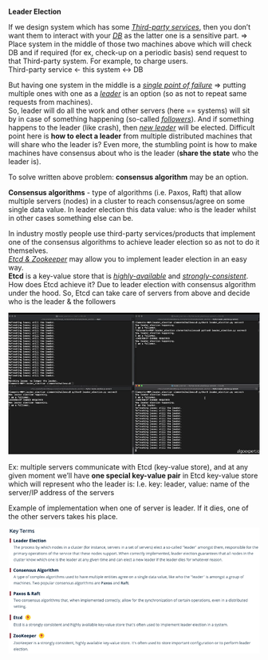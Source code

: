 **Leader Election**

If we design system which has some <ins><i>Third-party services</i></ins>, then you don’t want them to interact with your <ins><i>DB</i></ins> as the latter one is a sensitive part. => Place system in the middle of those two machines above which will check DB and if required (for ex, check-up on a periodic basis) send request to that Third-party system. For example, to charge users.
<br>
Third-party service <- this system <-> DB

But having one system in the middle is a <ins><i>single point of failure</i></ins> => putting multiple ones with one as a <ins><i>leader</i></ins> is an option (so as not to repeat same requests from machines).<br>
So, leader will do all the work and other servers (here == systems) will sit by in case of something happening (so-called <ins><i>followers</i></ins>). And if something happens to the leader (like crash), then <ins><i>new leader</i></ins> will be elected. Difficult point here is **how to elect a leader** from multiple distributed machines that will share who the leader is? Even more, the stumbling point is how to make machines have consensus about who is the leader (**share the state** who the leader is).

To solve written above problem: **consensus algorithm** may be an option. 

**Consensus algorithms** - type of algorithms (i.e. Paxos, Raft) that allow multiple servers (nodes) in a cluster to reach consensus/agree on some single data value. In leader election this data value: who is the leader whilst in other cases something else can be.

In industry mostly people use third-party services/products that implement one of the consensus algorithms to achieve leader election so as not to do it themselves. <br>
<ins><i>Etcd & Zookeeper</i></ins> may allow you to implement leader election in an easy way. <br>
**Etcd** is a key-value store that is <ins><i>highly-available</i></ins> and <ins><i>strongly-consistent</i></ins>. How does Etcd achieve it? Due to leader election with consensus algorithm under the hood. So, Etcd can take care of servers from above and decide who is the leader & the followers

![Alt text](ImageRepo/Leader_Election_first.png?raw=true)

Ex: multiple servers communicate with Etcd (key-value store), and at any given moment we’ll have **one special key-value pair** in Etcd key-value store which will represent who the leader is: I.e. key: leader, value: name of the server/IP address of the servers

Example of implementation when one of server is leader. If it dies, one of the other servers takes his place.

![Alt text](ImageRepo/Leader_Election_second.png?raw=true)
